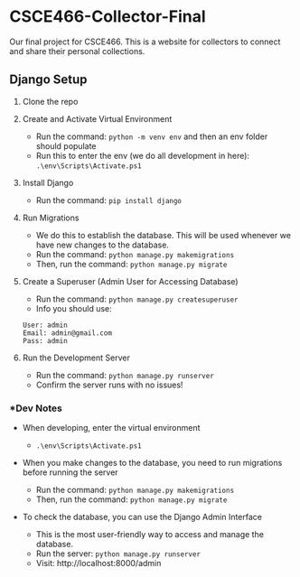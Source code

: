 # CSCE466-Collector-Final
Our final project for CSCE466. This is a website for collectors to connect and share their personal collections.

## Django Setup

1. Clone the repo

2. Create and Activate Virtual Environment
    - Run the command: `python -m venv env` and then an env folder should populate
    - Run this to enter the env (we do all development in here): `.\env\Scripts\Activate.ps1`

3. Install Django
    - Run the command: `pip install django`

4. Run Migrations
    - We do this to establish the database. This will be used whenever we have new changes to the database.
    - Run the command: `python manage.py makemigrations`
    - Then, run the command: `python manage.py migrate`

5. Create a Superuser (Admin User for Accessing Database)
    - Run the command: `python manage.py createsuperuser`
    - Info you should use:
    ```
    User: admin
    Email: admin@gmail.com
    Pass: admin
    ```

6. Run the Development Server
    - Run the command: `python manage.py runserver`
    - Confirm the server runs with no issues!

### *Dev Notes
- When developing, enter the virtual environment
    - `.\env\Scripts\Activate.ps1`

- When you make changes to the database, you need to run migrations before running the server
    - Run the command: `python manage.py makemigrations`
    - Then, run the command: `python manage.py migrate`

- To check the database, you can use the Django Admin Interface
    - This is the most user-friendly way to access and manage the database.
    - Run the server: `python manage.py runserver`
    - Visit: http://localhost:8000/admin